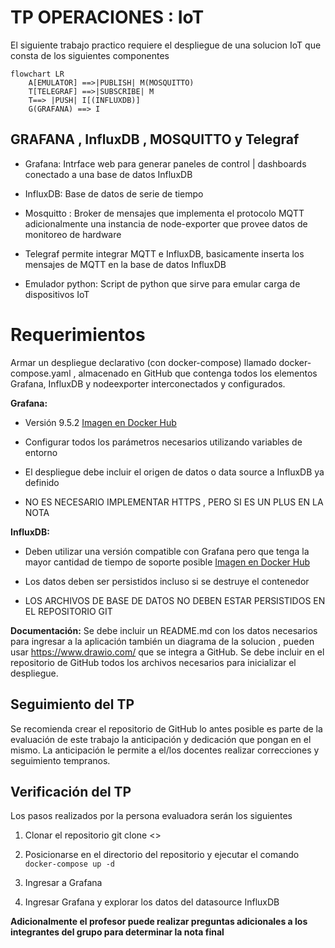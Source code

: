 # TP OPERACIONES : IoT

El siguiente trabajo practico requiere el despliegue de una solucion IoT que consta de los siguientes componentes

```mermaid
flowchart LR
    A[EMULATOR] ==>|PUBLISH| M(MOSQUITTO)
    T[TELEGRAF] ==>|SUBSCRIBE| M
    T==> |PUSH| I[(INFLUXDB)]
    G(GRAFANA) ==> I
```

## GRAFANA , InfluxDB , MOSQUITTO y Telegraf

- Grafana: Intrface web para generar paneles de control | dashboards conectado a una base de datos InfluxDB 

- InfluxDB: Base de datos de serie de tiempo

- Mosquitto : Broker de mensajes que implementa el protocolo MQTT 
  adicionalmente una instancia de node-exporter que provee datos de monitoreo de
  hardware

- Telegraf permite integrar MQTT e InfluxDB, basicamente inserta los mensajes de MQTT en la base de datos InfluxDB

- Emulador python: Script de python que sirve para emular carga de dispositivos IoT 

## 

# Requerimientos

Armar
un despliegue declarativo (con docker-compose) llamado docker-compose.yaml , almacenado en GitHub que contenga todos los elementos Grafana,
InfluxDB y nodeexporter interconectados y configurados.

**Grafana:**

- Versión 9.5.2 [Imagen en Docker Hub](https://hub.docker.com/r/grafana/grafana-oss)

- Configurar todos los parámetros necesarios utilizando variables de entorno

- El despliegue debe incluir el origen de datos o data source a InfluxDB ya definido

- NO ES NECESARIO IMPLEMENTAR HTTPS , PERO SI ES
  UN PLUS EN LA NOTA

**InfluxDB:**

- Deben utilizar una versión compatible con Grafana pero que tenga la mayor cantidad de tiempo de soporte posible [Imagen en Docker Hub](https://hub.docker.com/_/influxdb)

- Los datos deben ser persistidos incluso si se destruye el contenedor

- LOS ARCHIVOS DE BASE DE DATOS NO DEBEN ESTAR PERSISTIDOS EN EL REPOSITORIO GIT

**Documentación:** Se debe incluir un README.md con los datos necesarios para ingresar a la aplicación también un diagrama de la solucion , pueden usar https://www.drawio.com/ que se integra a GitHub. Se debe incluir en el repositorio de GitHub todos los archivos necesarios para inicializar el despliegue.

## Seguimiento del TP

Se recomienda crear el repositorio de GitHub lo antes posible es parte de la evaluación de este trabajo la anticipación y dedicación que pongan en el mismo. La anticipación le permite a el/los docentes realizar correcciones y seguimiento tempranos.

## Verificación del TP

Los pasos realizados por la persona evaluadora serán los siguientes

1. Clonar el repositorio git clone <<REPO URL>>

2. Posicionarse en el directorio del repositorio y ejecutar el comando `docker-compose up -d`

3. Ingresar a Grafana

4. Ingresar Grafana y explorar los datos del datasource InfluxDB

**Adicionalmente el profesor puede realizar preguntas adicionales a los integrantes del grupo para determinar la nota final**
